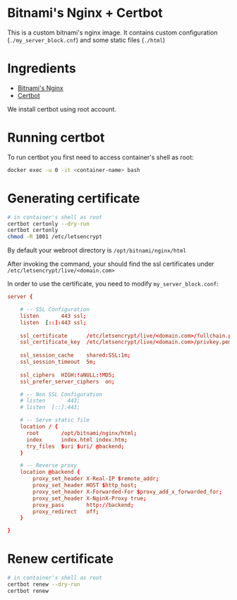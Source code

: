 # Bitnami's Nginx + Certbot

This is a custom bitnami's nginx image. It contains custom configuration (`./my_server_block.cnf`) and some static files (`./html`)

# Ingredients

* [Bitnami's Nginx](https://github.com/bitnami/bitnami-docker-nginx)
* [Certbot](https://certbot.eff.org/)

We install certbot using root account.

# Running certbot

To run certbot you first need to access container's shell as root:

```bash
docker exec -u 0 -it <container-name> bash
```

# Generating certificate

```bash
# in container's shell as root
certbot certonly --dry-run
certbot certonly 
chmod -R 1001 /etc/letsencrypt
```

By default your webroot directory is `/opt/bitnami/nginx/html`

After invoking the command, your should find the ssl certificates under `/etc/letsencrypt/live/<domain.com>`

In order to use the certificate, you need to modify `my_server_block.conf`:

```conf
server {

    # -- SSL Configuration
    listen       443 ssl;
    listen  [::]:443 ssl;
    
    ssl_certificate      /etc/letsencrypt/live/<domain.com>/fullchain.pem;
    ssl_certificate_key  /etc/letsencrypt/live/<domain.com>/privkey.pem;
    
    ssl_session_cache    shared:SSL:1m;
    ssl_session_timeout  5m;
    
    ssl_ciphers  HIGH:!aNULL:!MD5;
    ssl_prefer_server_ciphers  on;

    # -- Non SSL Configuration
    # listen       443;
    # listen  [::]:443;

    # -- Serve static file 
    location / {
      root       /opt/bitnami/nginx/html;
      index      index.html index.htm;
      try_files  $uri $uri/ @backend;
    }

    # -- Reverse proxy
    location @backend {
        proxy_set_header X-Real-IP $remote_addr;
        proxy_set_header HOST $http_host;
        proxy_set_header X-Forwarded-For $proxy_add_x_forwarded_for;
        proxy_set_header X-NginX-Proxy true;
        proxy_pass       http://backend;
        proxy_redirect   off;
    }

}
```

# Renew certificate


```bash
# in container's shell as root
certbot renew --dry-run 
certbot renew 
```
